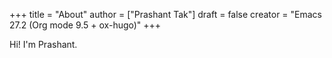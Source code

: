 +++
title = "About"
author = ["Prashant Tak"]
draft = false
creator = "Emacs 27.2 (Org mode 9.5 + ox-hugo)"
+++

Hi! I'm Prashant.
